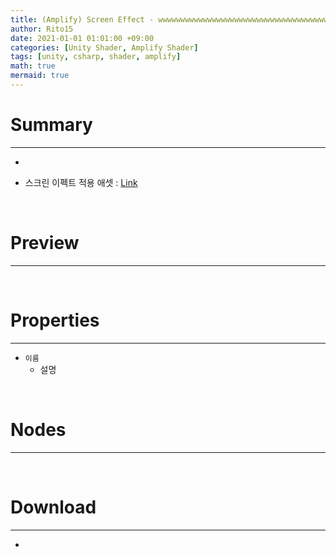 ```yaml
---
title: (Amplify) Screen Effect - wwwwwwwwwwwwwwwwwwwwwwwwwwwwwwwwwwwwwwwwwwwwwwwwwwwwwwwwwwwwww
author: Rito15
date: 2021-01-01 01:01:00 +09:00
categories: [Unity Shader, Amplify Shader]
tags: [unity, csharp, shader, amplify]
math: true
mermaid: true
---
```


# Summary
---
- 

- 스크린 이펙트 적용 애셋 : [Link](https://rito15.github.io/posts/unity-screen-effect-controller/)

<br>



# Preview
---



<br>



# Properties
---

- `이름`
  - 설명


<br>



# Nodes
---



<br>



# Download
---
- 


